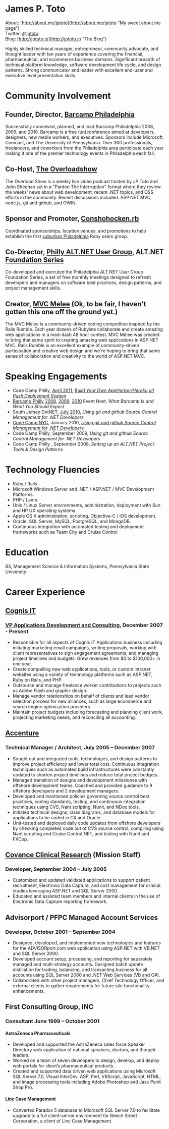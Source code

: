 # James P. Toto
About: [http://about.me/jptoto](http://about.me/jptoto "My sweet about.me page")  
Twitter: [@jptoto](http://twitter.com/jptoto "Sometimes I tweet stuff")  
Blog: [http://jptoto.jp](http://jptoto.jp "The Blog")  

Highly skilled technical manager, entrepreneur, community advocate, and thought leader with ten years of experience covering the financial,  pharmaceutical, and ecommerce business domains.  Significant breadth of technical platform knowledge, software development life cycle, and design patterns. Strong communicator and leader with excellent end-user and executive level presentation skills.

# Community Involvement
## Founder, Director, [Barcamp Philadelphia](http://www.barcampphilly.org "Barcamp Philly!!")
Successfully conceived, planned, and lead Barcamp Philadelphia 2008, 2009, and 2010. Barcamp is a free (un)conference aimed at developers, designers, new media workers, and executives. Sponsors include Microsoft, Comcast, and The University of Pennsylvania. Over 300 professionals, freelancers, and coworkers from the Philadelphia area participate each year making it one of the premier technology events in Philadelphia each fall.

## Co-Host, [The Overloadshow](http://www.overloadshow.com "The Overload Show")
The Overload Show is a weekly live video podcast hosted by JP Toto and John Sheehan set in a "Pardon The Interruption" format where they review the weeks' news about web development, recent .NET topics, and OSS efforts in the community. Recent discussions included: ASP.NET MVC, node.js, git and github, and OWIN. 
 
## Sponsor and Promoter, [Conshohocken.rb](http://www.conshohockenrb.org/ "Conshohocken.rb")
Coordinated sponsorships, location venues, and promotions to help establish the first [suburban Philadelphia](http://maps.google.com/maps?q=101+west+elm+street+conshohocken+pa&ie=UTF8&hq=&hnear=101+W+Elm+St,+Conshohocken,+Pennsylvania+19428&gl=us&z=16) Ruby users group.

## Co-Director, [Philly ALT.NET User Group](http://phillyalt.net/ "Philly ALT.NET"), ALT.NET [Foundation Series](http://phillyalt.net/FoundationSeriesWorkshop1.ashx "First Foundation Series Class")
Co-developed and executed the Philadelphia ALT.NET User Group Foundation Series, a set of free monthly meetings designed to refresh developers and managers on software best practices, design patterns, and project management skills.

## Creator, [MVC Melee](http://www.mvcmelee.com) (Ok, to be fair, I haven't gotten this one off the ground yet.)
The MVC Melee is a community-driven coding competition inspired by the Rails Rumble. Each year dozens of Rubyists collaborate and create amazing web applications in a mad-dash 48 hour contest. MVC Melee was created to bring that same spirit to creating amazing web applications in ASP.NET MVC. Rails Rumble is an excellent example of community-driven participation and creative web design and we're hoping to bring that same sense of collaboration and creativity to the world of ASP.NET MVC.

# Speaking Engagements
- Code Camp Philly, [April 2011](http://codecamp.phillydotnet.org/2011-1/SitePages/Home.aspx "Code Camp Philly"), [<em>Build Your Own AppHarbor/Heroku git Push Deployment System</em>](http://jptoto.jp/2011/04/11/build-your-own-appharbor-notes/ "Screencast")
- [Barcamp Philly](http://www.barcampphilly.org) [2008](http://2008.barcampphilly.org), [2009](http://2009.barcampphilly.org), [2010](http://barcampphilly.org) Event Host, <em>What Barcamp Is and What You Should Expect</em>
- South Jersey DotNET, [July 2010](http://njdotnet-july2010.eventbrite.com/), <em>Using git and github Source Control Management for .NET Developers</em>
- [Code Camp NYC](http://nyc.codecamp.us/ "Code Camp NYC"), January 2010, [<em>Using git and github Source Control Management for .NET Developers</em>](http://www.slideshare.net/jptoto/nyc-code-camp-2010-git-and-github "Slideshare")
- Code Camp Philly, September 2009, <em>Using git and github Source Control Management for .NET Developers</em>
- Code Camp Philly , September 2008, <em>Setting up an ALT.NET Project. Tools & Design Patterns</em>

# Technology Fluencies
- Ruby / Rails
- Microsoft Windows Server and .NET / ASP.NET / MVC Development Platforms.
- PHP / Lamp.
- Unix / Linux Server environments, administration, deployment with Sun and HP UX operating systems.
- Apple OS X administration, scripting. Objective-C / iOS development.
- Oracle, SQL Server, MySQL, PostgreSQL, and MongoDB.
- Continuous integration with automated testing and deployment frameworks such as Team City and Cruise Control

# Education
BS, Management Science & Information Systems, Pennsylvania State University

# Career Experience
## [Cognis IT](http://www.cognisit.com "Cognis IT") 
### [VP Applications Development and Consulting](http://www.cognisit.com/about/key-staff/jp-toto/ "JP Toto"), December 2007 - Present
- Responsible for all aspects of Cognis IT Applications business including initiating marketing email campaigns, writing proposals, working with client representatives to sign engagement agreements, and managing project timelines and budgets. Grew revenues from $0 to $100,000+ in one year.
- Create compelling new web applications, tools, or custom intranet websites using a variety of technology platforms such as ASP.NET, Ruby on Rails, and PHP. 
- Outsource and manage freelance worker contributions to projects such as Adobe Flash and graphic design.
- Manage vendor relationships on behalf of clients and lead vendor selection process for new alliances, such as large ecommerce and search engine optimization providers.
- Maintain project budgets including forecasting and planning client work, projecting marketing needs, and reconciling all accounting.

## [Accenture](http://www.accenture.com "Accenture") 
### Technical Manager / Architect, July 2005 – December 2007
- Sought out and integrated tools, technologies, and design patterns to improve project efficiency and lower total cost. Continuous integration techniques such as automated build infrastructures were constantly updated to shorten project timelines and reduce total project budgets.
- Managed transition of designs and development milestones with offshore development teams. Coached and provided guidance to 9 offshore developers and 2 development managers.
- Developed and maintained policies governing source control best practices, coding standards, testing, and continuous integration techniques using CVS, Nant scripting, Nunit, and NDoc tools.
- Initiated technical designs, class diagrams, and database models for applications to be coded in C# and Oracle. 
- Unit-tested and deployed daily code updates from offshore developers by checking completed code out of CVS source control, compiling using Nant scripting and Cruise Control.NET, and testing with Nunit and FXCop.


## [Covance Clinical Research](http://www.testwiththebest.com/ "Covance") (Mission Staff)
### Developer, September 2004 – July 2005
- Customized and updated validated applications to support patient recruitment, Electronic Data Capture, and cost management for clinical studies leveraging ASP.NET and SQL Server 2000.
- Educated and assisted team members and internal clients in the use of Electronic Data Capture reporting framework.

## Advisorport / PFPC Managed Account Services
### Developer, October 2001 – September 2004
- Designed, developed, and implemented new technologies and features for the ADVISORport.com web application using ASP.NET with VB.NET and SQL Server 2000.
- Developed account setup, processing, and reporting for separately managed and multi-strategy accounts. Designed batch update distillation for trading, balancing, and transacting business for all accounts using SQL Server 2000 and .NET Web Services (VB and C#).
- Collaborated with other project managers, Chief Technology Officer, and external clients to gather requirements for future site functionality enhancements.

## First Consulting Group, INC
### Consultant June 1999 – October 2001
#### AstraZeneca Pharmaceuticals
- Developed and supported the AstraZeneca sales force Speaker Directory web application of national speakers, doctors, and thought leaders. 
- Worked on a team of seven developers to design, develop, and deploy web portals for client’s pharmaceutical products.
- Created and supported data driven web applications using Microsoft SQL Server 7.0, Visual InterDev, ASP, Perl, VBScript, JavaScript, HTML, and image processing tools including Adobe Photoshop and Jasc Paint Shop Pro.

#### Linc Case Management
- Converted Paradox 5 database to Microsoft SQL Server 7.0 to facilitate upgrade to a full client-server environment for Beech Street Corporation, a client of Linc Case Management. 


